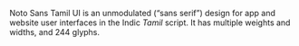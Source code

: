 Noto Sans Tamil UI is an unmodulated (“sans serif”) design for app and website user interfaces in the Indic _Tamil_ script. It has multiple weights and widths, and 244 glyphs.